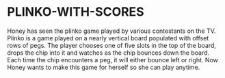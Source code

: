 # PLINKO-WITH-SCORES
Honey has seen the plinko game played by various contestants on the TV.  Plinko is a game played on a nearly vertical board populated with offset rows of pegs. The player chooses one of five slots in the top of the board, drops the chip into it and watches as the chip bounces down the board. Each time the chip encounters a peg, it will either bounce left or right.  Now Honey wants to make this game for herself so she can play anytime.
